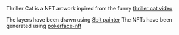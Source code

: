 Thriller Cat is a NFT artwork inpired from the funny [thriller cat video](https://www.youtube.com/watch?v=R7ssVT6T3mQ&ab_channel=DoctorJay2012)

The layers have been drawn using [8bit painter](https://apps.apple.com/us/app/8bit-painter/id894301273)
The NFTs have been generated using [pokerface-nft](https://github.com/steve-ng/pokerface-nft)